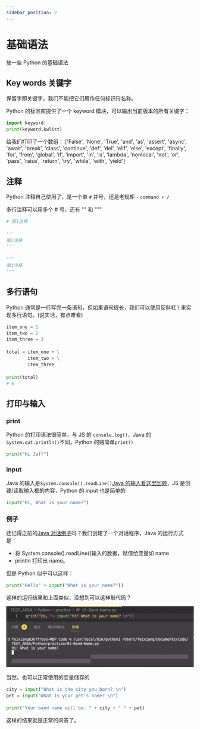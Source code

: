 ```yaml
---
sidebar_position: 2
---
```


# 基础语法

放一些 Python 的基础语法

## Key words 关键字

保留字即关键字，我们不能把它们用作任何标识符名称。

Python 的标准库提供了一个 keyword 模块，可以输出当前版本的所有关键字：

```python
import keyword;
print(keyword.kwlist)
```

给我们打印了一个数组：
['False', 'None', 'True', 'and', 'as', 'assert', 'async', 'await', 'break', 'class', 'continue', 'def', 'del', 'elif', 'else', 'except', 'finally', 'for', 'from', 'global', 'if', 'import', 'in', 'is', 'lambda', 'nonlocal', 'not', 'or', 'pass', 'raise', 'return', 'try', 'while', 'with', 'yield']

## 注释

Python 注释自己使用了，是一个单 `#` 井号，还是老规矩 - `command + /`

多行注释可以用多个 # 号，还有 ''' 和 """

```python
# 第1注释

'''
第2注释
'''

"""
第3注释
"""
```

## 多行语句

Python 通常是一行写完一条语句，但如果语句很长，我们可以使用反斜杠 \ 来实现多行语句。(说实话，有点难看)

```python
item_one = 1
item_two = 2
item_three = 3

total = item_one + \
        item_two + \
        item_three

print(total)
# 6
```

## 打印与输入

### print

Python 的打印语法很简单，与 JS 的 `console.log()`，Java 的 `System.out.println()`不同，Python 的贼简单`print()`

```python title="Python朴实无华的打印"
print("Hi Jeff")
```

### input

Java 的输入是`System.console().readLine()`[Java 的输入看这里回顾](../../JAVA/Methods/usefulSytax)，JS 是创建/读取输入框的内容，Python 的 input 也是简单的

```python title="Python朴实无华的输入"
input("Hi, What is your name?")
```

### 例子

还记得之前的[Java 对话例子](../../JAVA/Methods/usefulSytax)吗？我们创建了一个对话程序，Java 的运行方式是：

- 将 System.console().readLine()输入的数据，赋值给变量如 name
- println 打印出 name。

但是 Python 似乎可以这样：

```python
print("Hello" + input("What is your name?"))
```

这样的运行结果和上面类似，没想到可以这样敲代码？

![结果演示](./images/print_input.gif)

当然，也可以正常使用的变量储存的

```python
city = input("What is the city you born? \n")
pet = input("What is your pet's name? \n")

print("Your band name will be: " + city + " " + pet)
```

这样的结果就是正常的问答了。
